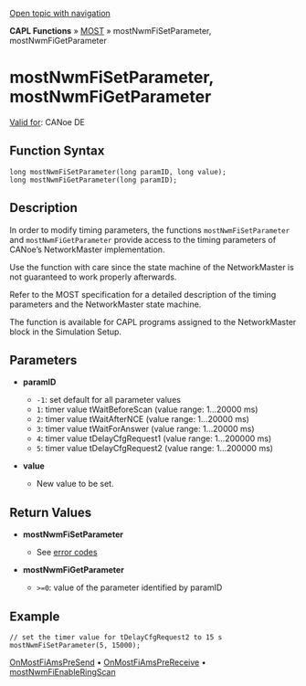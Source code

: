 [Open topic with navigation](../../../../../CANoeDEFamily.htm#Topics/CAPLFunctions/MOST/Functions/CAPLfunctionMOSTNwmFiSetGetParameter.md)

**CAPL Functions** » [MOST](../CAPLfunctionsMOSTOverview.md) » mostNwmFiSetParameter, mostNwmFiGetParameter

# mostNwmFiSetParameter, mostNwmFiGetParameter

[Valid for](../../../Shared/FeatureAvailability.md): CANoe DE

## Function Syntax

```plaintext
long mostNwmFiSetParameter(long paramID, long value);
long mostNwmFiGetParameter(long paramID);
```

## Description

In order to modify timing parameters, the functions `mostNwmFiSetParameter` and `mostNwmFiGetParameter` provide access to the timing parameters of CANoe’s NetworkMaster implementation.

Use the function with care since the state machine of the NetworkMaster is not guaranteed to work properly afterwards.

Refer to the MOST specification for a detailed description of the timing parameters and the NetworkMaster state machine.

The function is available for CAPL programs assigned to the NetworkMaster block in the Simulation Setup.

## Parameters

- **paramID**
  - `-1`: set default for all parameter values
  - `1`: timer value tWaitBeforeScan (value range: 1…20000 ms)
  - `2`: timer value tWaitAfterNCE (value range: 1…20000 ms)
  - `3`: timer value tWaitForAnswer (value range: 1…20000 ms)
  - `4`: timer value tDelayCfgRequest1 (value range: 1…200000 ms)
  - `5`: timer value tDelayCfgRequest2 (value range: 1…200000 ms)

- **value**
  - New value to be set.

## Return Values

- **mostNwmFiSetParameter**
  - See [error codes](../CAPLfunctionsMOSTErrorCodes.md)

- **mostNwmFiGetParameter**
  - `>=0`: value of the parameter identified by paramID

## Example

```plaintext
// set the timer value for tDelayCfgRequest2 to 15 s
mostNwmFiSetParameter(5, 15000);
```

[OnMostFiAmsPreSend](../EventProcedures/CAPLfunctionOnMOSTFiAmsPreSend.md) • [OnMostFiAmsPreReceive](../EventProcedures/CAPLfunctionOnMOSTFiAmsPreReceive.md) • [mostNwmFiEnableRingScan](CAPLfunctionMOSTNwmFiEnableRingScan.md)
